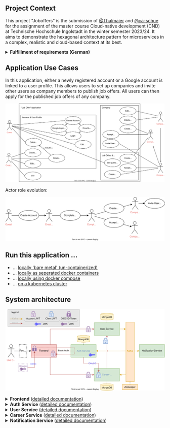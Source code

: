 ## Project Context

This project "Joboffers" is the submission of [@Thalmaier](https://github.com/Thalmaier) and [@ca-schue](https://github.com/ca-schue) for the assignment of the master course Cloud-native development (CND) at Technische Hochschule Ingolstadt in the winter semester 2023/24.
It aims to demonstrate the hexagonal architecture pattern for microservices in a complex, realistic and cloud-based context at its best.

<details xmlns="http://www.w3.org/1999/html">
<summary><b>Fulfillment of requirements (German) </b></summary>

<blockquote>
<cite><b>"Das Anwendungsbeispiel muss je Team-Mitglied mindestens aus zwei Diensten bestehen und Daten erfassen, ein Dienst sollte Anfragen über HTTP entgegen nehmen."</b></cite>

- [x] We have four microservices, which all store their data in a database and are connected over http (except notification service) and events:
- Auth Service (Authentication) by Carl
- User Service (User Management) by Carl
- Career Service (Main Business Logic) by Simon
- Notification Service (Logs events to console to demonstrate a possible use case) by Simon
</blockquote>

<blockquote>
<cite><b>"Realisieren Sie je Team-Mitglied mindestens einen Dienst unter Verwendung eines modernen Architekturansatzes."</b></cite>

- [x] All our services use a hexagonal architecture

</blockquote>

<blockquote>
<cite><b>"Ergänzen Sie ein kleines Frontend, welches die realisierte Backend-Funktionalität nutzt."</b></cite>

- [x] We created a frontend in react to use our application in a "real world" scenario
</blockquote>

<blockquote>
<cite><b>"Ergänzen Sie für die Dienste einfache Unit-Tests, die den jeweiligen Dienst überprüfen, eine vollständige Test-Abdeckung ist nicht notwendig."</b></cite>

- [x] Use Cases are verified by end-to-end integration tests in the respective microservice.
  Core functionality is verified by either fully mocked unit tests or slice tests with selected autowired components.
</blockquote>

<blockquote>
<cite><b>"Dokumentieren Sie kurz, was nötig ist, um die Dienste in einer VM zu installieren und zu starten."</b></cite>

- [x] Documented below
</blockquote>

<blockquote>
<cite><b>"Erstellen Sie Dockerfiles, welches je einen Dienst zur Ausführung bringt und Dokumentieren Sie, wie diese Dienste installiert und gestartet werden."</b></cite>

- [x] Documented below
</blockquote>

<blockquote>
<cite><b>"Erstellen Sie ein Docker-Compose-File, welche alle Dienste konfiguriert und Dokumentieren Sie, wie diese Datei genutzt wird, ergänzen Sie einen Load-Balancer (z.B. nginx) um Anfragen zu verteilen. Achten Sie auf die Konfiguration Ihrer Volumes."</b></cite>

- [x] Documented below
</blockquote>

<blockquote>
<cite><b>"Erstellen Sie Kubernetes-Manifeste, welche Ihre Dienste konfiguriert."</b></cite>

- [x] Documented below
</blockquote>

<blockquote>
<cite><b>"Automatisieren Sie den Bauprozess (die Bereitstellung ist nicht zwingend erforderlich) in einer wählbaren Umgebung, verwenden Sie hierfür z.B. das GitLab und verfügbare GitLab-CI."</b></cite>

- [x] We use Github Actions to build our applications, see `.github/workflows`
</blockquote>

<blockquote>
<cite><b>"Skizzieren Sie die realisierte finale Service-Architektur und die innere Architektur eines Dienstes."</b></cite>

- [x] See `.documentation` folder
</blockquote>

</details>

## Application Use Cases

In this application, either a newly registered account or a Google account is linked to a user profile.
This allows users to set up companies and invite other users as company members to publish job offers.
All users can then apply for the published job offers of any company.

![Use Cases](./.documentation/figures/use-cases.svg)


Actor role evolution:

![Actor role evolution](./.documentation/figures/actor-role-evolution.svg)

## Run this application ...
- ... [locally 'bare metal' (un-containerized)](.documentation/bare-metal.md)
- ... [locally as seperated docker containers](.documentation/docker-seperated.md)
- ... [locally using docker compose](.documentation/docker-compose.md)
- ... [on a kubernetes cluster](.documentation/kubernetes-helm.md)

## System architecture

![System Architecture](./.documentation/figures/system-architecture.svg)

<details xmlns="http://www.w3.org/1999/html">
<summary><b>Frontend</b> (<a href=".documentation/frontend.md">detailed documentation</a>)
  </summary>
  
  - Uses the provided HTTP Api of the services to implement the use cases in a GUI
  - Handles OIDC Authentication 
</details>

<details xmlns="http://www.w3.org/1999/html">
  <summary><b>Auth Service</b> (<a href=".documentation/auth-service.md">detailed documentation</a>)</summary>
  
  - Implements external and internal authentication and authorization across the application using JWT
  - Synchronizes accounts with user profiles by processing asynchronous User Service events.
</details>

<details xmlns="http://www.w3.org/1999/html">
  <summary><b>User Service</b> (<a href=".documentation/user-service.md">detailed documentation</a>)</summary>
  
  - Responsible for consistent lifecycle of user profiles and companies.
  - Ensures consistency between accounts and user profiles and account by acting as an asynchronous ordering party for the Auth Service.
</details>

<details xmlns="http://www.w3.org/1999/html">
  <summary><b>Career Service</b> (<a href=".documentation/career-service.md">detailed documentation</a>)</summary>
   
  - Contains main business logic to create, edit and delete job offers / job applications
  - Has integration with the user-service over HTTP Api and Kafka events
  - Uses CQRS and Event-sourcing
</details>

<details xmlns="http://www.w3.org/1999/html">
  <summary><b>Notification Service</b> (<a href=".documentation/notification-service.md">detailed documentation</a>)</summary>

  - Small microservice that listens to events sent to the kafka event bus and prints information out to the console
</details>


